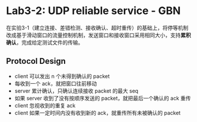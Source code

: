 # Lab3-2: UDP reliable service - GBN

在实验3-1（建立连接、差错检测、接收确认、超时重传）的基础上，将停等机制改成基于滑动窗口的流量控制机制，发送窗口和接收窗口采用相同大小，支持**累积确认**，完成给定测试文件的传输。

## Protocol Design

- client 可以发出 n 个未得到确认的 packet
- 每收到一个 ack，就把窗口往前移动
- server 累计确认，只确认连续接收 packet 的最大 seq
- 如果 server 收到了没有按顺序发送的 packet，就把最后一个确认的 ack 重传
- client 忽视收到的重复 ack
- client 如果一定时间内没有收到新的 ack，就重传所有未被确认的 packet
